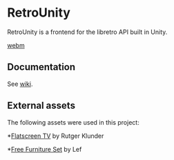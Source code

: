 # RetroUnity
RetroUnity is a frontend for the libretro API built in Unity.

[webm](https://gfycat.com/PresentUnconsciousAmberpenshell)

## Documentation
See [wiki](https://github.com/Scorr/RetroUnity/wiki).

## External assets
The following assets were used in this project:

*[Flatscreen TV](https://www.assetstore.unity3d.com/en/#!/content/9721) by Rutger Klunder

*[Free Furniture Set](https://www.assetstore.unity3d.com/en/#!/content/26678) by Lef
